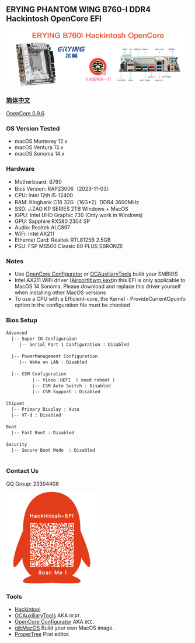 ## ERYING PHANTOM WING B760-I DDR4 Hackintosh OpenCore EFI

![image](ScreenShot/ERYINGB760I.png)

### [简体中文](README.zh_CN.md)

[OpenCore 0.9.6](https://github.com/acidanthera/OpenCorePkg)

### OS Version Tested

- macOS Monterey 12.x
- macOS Ventura  13.x 
- macOS Sonoma 14.x

### Hardware

- Motherboard:  B760
- Bios Version: RAP23006（2023-11-03）
- CPU: Intel 12th i5-12400
- RAM: Kingbank C18  32G（16G*2）DDR4 3600MHz
- SSD: J.ZAO KP SERIES 2TB Windows + MacOS
- iGPU: Intel UHD Graphic 730 (Only work in Windows)
- GPU: Sapphire RX580 2304 SP
- Audio: Realtek ALC897
- WiFi: Intel AX211
- Ethernet Card: Realtek RTL8125B 2.5GB
- PSU: FSP MS500 Classic 80 PLUS SBRONZE

### Notes

 - Use [OpenCore Configurator](https://mackie100projects.altervista.org/opencore-configurator/) or [OCAuxiliaryTools](https://github.com/ic005k/OCAuxiliaryTools) build your SMBIOS
 - Intel AX211 WiFi driver ([AirportItlwm.kext](https://github.com/OpenIntelWireless/itlwm/releases)in this EFI is only applicable to MacOS 14 Sonoma. Please download and replace this driver yourself when installing other MacOS versions
 - To use a CPU with a Efficient-core, the Kernel - ProvideCurrentCpuinfo option in the configuration file must be checked

### Bios Setup

```
Advanced
  |-- Super IO Configuraion
     |-- Serial Port 1 Configuration : Disabled
  
  |-- PowerManagement Configuration
     |-- Wake on LAN : Disabled
  
  |-- CSM Configuration
	      |-- Video：UEFI  ( need reboot )
	      |-- CSM Auto Switch : Disabled 
	      |-- CSM Support : Disabled
 
Chipset
  |-- Primary Display : Auto
  |-- VT-d : Disabled

Boot
  |-- Fast Boot : Disabled

Security
  |-- Secure Boot Mode  : Disabled
       

```

### Contact Us

QQ Group: 23304408

![image](ScreenShot/QRCode.png)


### Tools

- [Hackintool](https://github.com/headkaze/Hackintool) 
- [OCAuxiliaryTools](https://github.com/ic005k/OCAuxiliaryTools) AKA `OCAT`.
- [OpenCore Configurator](https://mackie100projects.altervista.org/opencore-configurator/) AKA `OCC`.
- [gibMacOS](https://github.com/corpnewt/gibMacOS) Build your own MacOS image.
- [ProperTree](https://github.com/corpnewt/ProperTree) Plist editor.
